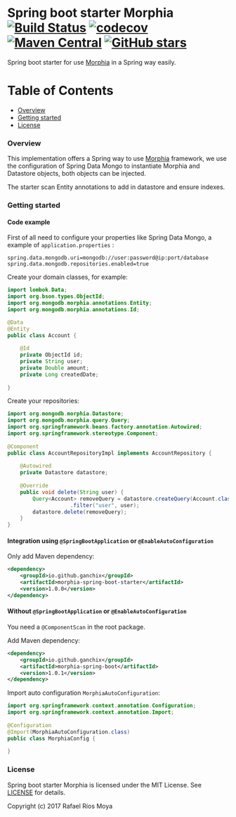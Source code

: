 # Spring boot starter Morphia [![Build Status](https://travis-ci.org/ganchix/morphia-spring-boot-starter.svg?branch=master)](https://travis-ci.org/ganchix/morphia-spring-boot-starter) [![codecov](https://codecov.io/gh/ganchix/morphia-spring-boot-starter/branch/master/graph/badge.svg)](https://codecov.io/gh/ganchix/morphia-spring-boot-starter) [![Maven Central](https://maven-badges.herokuapp.com/maven-central/io.github.ganchix/morphia-spring-boot-parent/badge.svg?style=plastic)](https://maven-badges.herokuapp.com/maven-central/io.github.ganchix/morphia-spring-boot-parent) [![GitHub stars](https://img.shields.io/github/stars/badges/shields.svg?style=social&label=Star)](https://github.com/ganchix/morphia-spring-boot-starter)

Spring boot starter for use [Morphia](https://mongodb.github.io/morphia/) in a Spring way easily.

# Table of Contents
 
- [Overview](#overview)
- [Getting started](#getting-started)
- [License](#license)


### Overview

This implementation offers a Spring way to use [Morphia](https://mongodb.github.io/morphia/) framework, 
we use the configuration of Spring Data Mongo to instantiate Morphia and Datastore objects, both objects can be 
injected.

The starter scan Entity annotations to add in datastore and ensure indexes.


### Getting started
#### Code example

First of all need to configure your properties like Spring Data Mongo, a example of `application.properties` :

```
spring.data.mongodb.uri=mongodb://user:password@ip:port/database
spring.data.mongodb.repositories.enabled=true
```

Create your domain classes, for example:

```java
import lombok.Data;
import org.bson.types.ObjectId;
import org.mongodb.morphia.annotations.Entity;
import org.mongodb.morphia.annotations.Id;

@Data
@Entity
public class Account {
    
    @Id
    private ObjectId id;
    private String user;
    private Double amount;
    private Long createdDate;
    
}
```

Create your repositories:

```java
import org.mongodb.morphia.Datastore;
import org.mongodb.morphia.query.Query;
import org.springframework.beans.factory.annotation.Autowired;
import org.springframework.stereotype.Component;
    
@Component
public class AccountRepositoryImpl implements AccountRepository {
    
    @Autowired
    private Datastore datastore;
    
    @Override
    public void delete(String user) {
        Query<Account> removeQuery = datastore.createQuery(Account.class)
                    .filter("user", user);
        datastore.delete(removeQuery);
    }
}
```


#### Integration using `@SpringBootApplication` or `@EnableAutoConfiguration` 

Only add Maven dependency:

```xml
<dependency>
    <groupId>io.github.ganchix</groupId>
    <artifactId>morphia-spring-boot-starter</artifactId>
    <version>1.0.0</version>
</dependency>

```

#### Without `@SpringBootApplication` or `@EnableAutoConfiguration` 

You need a `@ComponentScan` in the root package.

Add Maven dependency:

```xml
<dependency>
    <groupId>io.github.ganchix</groupId>
    <artifactId>morphia-spring-boot</artifactId>
    <version>1.0.1</version>
</dependency>

```

Import auto configuration `MorphiaAutoConfiguration`:

```java
import org.springframework.context.annotation.Configuration;
import org.springframework.context.annotation.Import;
    
@Configuration
@Import(MorphiaAutoConfiguration.class)
public class MorphiaConfig {
    
}
```


### License

Spring boot starter Morphia is licensed under the MIT License. See [LICENSE](LICENSE.md) for details.

Copyright (c) 2017 Rafael Ríos Moya
